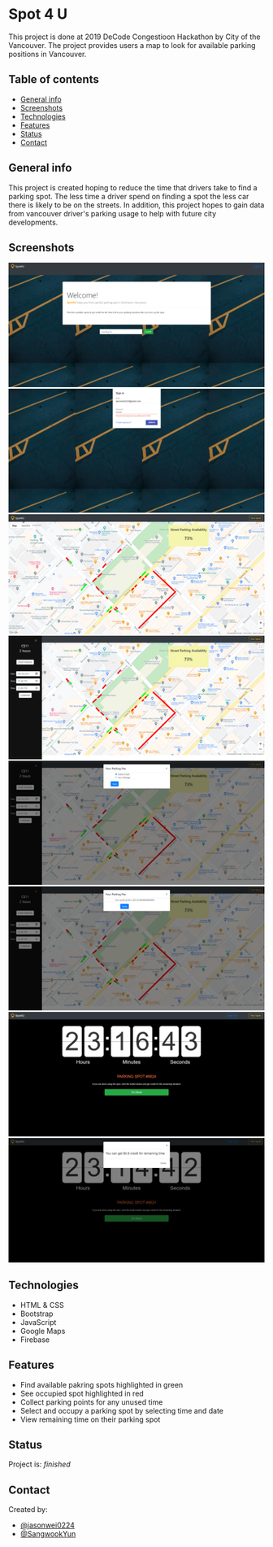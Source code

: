# Spot 4 U
This project is done at 2019 DeCode Congestioon Hackathon by City of the Vancouver.
The project provides users a map to look for available parking positions in Vancouver. 

## Table of contents
* [General info](#general-info)
* [Screenshots](#screenshots)
* [Technologies](#technologies)
* [Features](#features)
* [Status](#status)
* [Contact](#contact)

## General info
This project is created hoping to reduce the time that drivers take to find a parking spot. 
The less time a driver spend on finding a spot the less car there is likely to be on the streets. 
In addition, this project hopes to gain data from vancouver driver's parking usage to
help with future city developments.  

## Screenshots
![Example screenshot](./Screenshots/homepage.png)
![Example screenshot](./Screenshots/signin.png)
![Example screenshot](./Screenshots/map.png)
![Example screenshot](./Screenshots/spotselected.png)
![Example screenshot](./Screenshots/parkingfee.png)
![Example screenshot](./Screenshots/parkingfees2.png)
![Example screenshot](./Screenshots/countdown.png)
![Example screenshot](./Screenshots/completeparking.png)

## Technologies
* HTML & CSS
* Bootstrap
* JavaScript
* Google Maps
* Firebase

## Features
* Find available pakring spots highlighted in green
* See occupied spot highlighted in red
* Collect parking points for any unused time 
* Select and occupy a parking spot by selecting time and date
* View remaining time on their parking spot

## Status
Project is: _finished_


## Contact
Created by:
* [@jasonwei0224](https://github.com/jasonwei0224)
* [@SangwookYun](https://github.com/SangwookYun)
